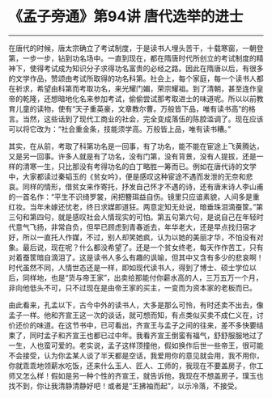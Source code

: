 # 《孟子旁通》第94讲 唐代选举的进士

------

在唐代的时候，唐太宗确立了考试制度，于是读书人埋头苦干，十载寒窗，一朝登第，一步一步，钻到功名场中。一直到现在，都在隋唐时代所创立的考试制度的精神下，使得考试成为知识分子求得功名富贵的必经之路。因此在隋唐以后，有很多的文学作品，赞颂由考试所取得的功名科第。社会上，每个家庭，每一个读书人都在祈求，希望由科第而考取功名，来光耀门媚，荣宗耀祖。到了清朝，甚至连作皇帝的乾隆，还想暗地化名来参加考试，偷偷尝试那考取进士的味道呢。所以以前教育儿童的读物，使有“天子重英豪，文章教尔曹。万般皆下品，唯有读书高”的格言。当然，这些话到了现代工商业的社会，完全变成落伍的陈腔滥调了。现在应该可以将它改为：“社会重金条，技能须学高。万般皆上品，唯有读书糟。”

其实，在从前，考取了科第功名是一回事，有了功名，能不能在宦途上飞黄腾达，又是另一回事。许多人就是有了功名，没有门第，没有背景，没有人提拔，还是一样的清寒一生，只比那没有考得功名的白丁略胜一筹而已。例如在唐代诗的文学中，大家都读过秦韬玉的《贫女吟》，便是感叹这种宦途不遇而发泄的无奈和悲哀。同样的情形，借贫女来作寄托，抒发自己怀才不遇的诗，还有唐末诗人李山甫的一首名作：“平生不识绮罗裳，闲把簪珥益自伤。镜里只应谙素貌，人间多是重红妆。当年未嫁还忧老，终日求媒即道狂。两意定知无处说，暗垂珠泪滴蚕筐。”第三句和第四句，就是感叹社会人情现实的可怕。第五句第六句，是说自己在年轻时代意气飞扬，非常自负，但早已顾虑到青春逝去，年华老大，还是早点找归宿才好，所以一直托人作媒，不过，别人却笑她疯，认为以她的美丽才华，不怕没有对象。最后说，现在呢？什么都没希望了。还是一个贫女终老，每天作作苦工，只有对着蚕筐暗自滴泪了。这是读书人多么有趣的讽喻，但其中又含有多少的悲哀啊！时代虽然不同，人情世态还是一样，即如现代读书人，得到了博士、硕士学位以后，同样地，也是“货与帝王家”，出卖给那能付你薪水高的人，三万五万一个月，非向他低头不可，只不过现在是由帝王家的买主，一变而为资本家的老板而已。

由此看来，孔孟以下，古今中外的读书人，大多是那么可怜，有时还卖不出去，像孟子一样。他和齐宣王这一次的谈话，就可想而知，有点类似买卖不成仁义在，讨价还价的味道。在这节书中，已可看出，齐宣王与孟子之间的往来，差不多快要结束了，同时孟子和齐宣王也都已过中年。我看齐宣王倒蛮有福气，舒舒服服地过了一生，人也蛮可爱的。老实说，孟子这样顶撞他，假如换作后世一些帝王，很可能不会接受，认为你孟某人谈了半天都是空话，我爱用你的意见就会用，我不用你，你就乖乖地领薪水吃饭，还来什么玉人、匠人、工师的，我现在不要盖房子，你工师又怎么样！假如是另一种个性的齐宣王，就告诉他，我现在不想盖房子，璞玉也找不到，你让我清静清静好吧！或者是“王拂袖而起”，以示冷落，不接受。

